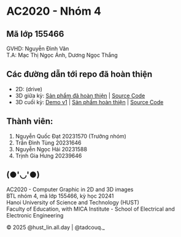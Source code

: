 # AC2020 - Nhóm 4
## Mã lớp 155466
GVHD: Nguyễn Đình Văn <br>
T.A: Mạc Thị Ngọc Ánh, Dương Ngọc Thắng

## Các đường dẫn tới repo đã hoàn thiện
- 2D: (drive) <br>
- 3D giữa kỳ: [Sản phẩm đã hoàn thiện](https://3dgiuaky.tdcq.me/) | [Source Code](https://github.com/tadcouq/3dgiuaky.tdcq.me) <br>
- 3D cuối kỳ: [Demo v1](https://github.com/tadcouq/AC2050) | [Sản phẩm hoàn thiện](https://3dcuoiky.tdcq.me/) | [Source Code](https://github.com/tadcouq/3dcuoiky.tdcq.me)

## Thành viên:
1. Nguyễn Quốc Đạt 20231570 (Trưởng nhóm)
2. Trần Đình Tùng 20231646
3. Nguyễn Ngọc Hải 20231588
4. Trịnh Gia Hưng 20239646

## (●'◡'●)
AC2020 - Computer Graphic in 2D and 3D images <br>
BTL nhóm 4, mã lớp 155466, kỳ học 20241 <br>
Hanoi University of Science and Technology (HUST) <br>
Faculty of Education, with MICA Institute - School of Electrical and Electronic Engineering

© 2025 @hust_lin.all.day | @tadcouq._